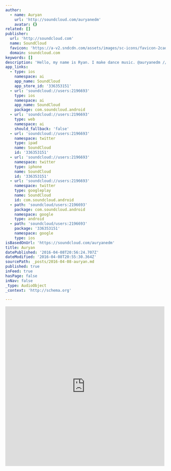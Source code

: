 ```yaml
---
author:
  - name: Auryan
    url: 'http://soundcloud.com/auryanedm'
    avatar: {}
related: []
publisher:
  url: 'http://soundcloud.com'
  name: SoundCloud
  favicon: 'https://a-v2.sndcdn.com/assets/images/sc-icons/favicon-2cadd14b.ico'
  domain: soundcloud.com
keywords: []
description: 'Hello, my name is Ryan. I make dance music. @auryanedm // auryan.contact@gmail.com'
app_links:
  - type: ios
    namespace: ai
    app_name: SoundCloud
    app_store_id: '336353151'
  - url: 'soundcloud://users:2196693'
    type: ios
    namespace: ai
    app_name: SoundCloud
    package: com.soundcloud.android
  - url: 'soundcloud://users:2196693'
    type: web
    namespace: ai
    should_fallback: 'false'
  - url: 'soundcloud://users:2196693'
    namespace: twitter
    type: ipad
    name: SoundCloud
    id: '336353151'
  - url: 'soundcloud://users:2196693'
    namespace: twitter
    type: iphone
    name: SoundCloud
    id: '336353151'
  - url: 'soundcloud://users:2196693'
    namespace: twitter
    type: googleplay
    name: SoundCloud
    id: com.soundcloud.android
  - path: 'soundcloud/users:2196693'
    package: com.soundcloud.android
    namespace: google
    type: android
  - path: 'soundcloud/users:2196693'
    package: '336353151'
    namespace: google
    type: ios
isBasedOnUrl: 'https://soundcloud.com/auryanedm'
title: Auryan
datePublished: '2016-04-08T20:56:24.707Z'
dateModified: '2016-04-08T20:55:30.364Z'
sourcePath: _posts/2016-04-08-auryan.md
published: true
inFeed: true
hasPage: false
inNav: false
_type: AudioObject
_context: 'http://schema.org'

---
```

<iframe src="https://cdn.embedly.com/widgets/media.html?src=https%3A%2F%2Fw.soundcloud.com%2Fplayer%2F%3Fvisual%3Dtrue%26url%3Dhttp%253A%252F%252Fapi.soundcloud.com%252Fusers%252F2196693%26show_artwork%3Dtrue&amp;url=https%3A%2F%2Fsoundcloud.com%2Fauryanedm&amp;image=http%3A%2F%2Fi1.sndcdn.com%2Favatars-000216500703-ebjzgk-t500x500.jpg&amp;key=b7d04c9b404c499eba89ee7072e1c4f7&amp;type=text%2Fhtml&amp;schema=soundcloud" width="500" height="500" scrolling="no" frameborder="0" allowfullscreen="allowfullscreen" style=""></iframe>